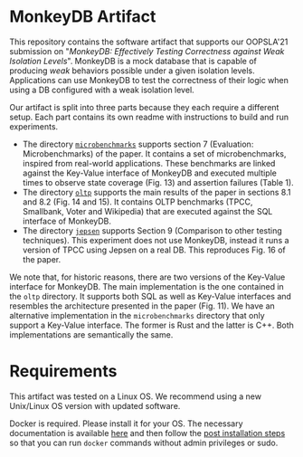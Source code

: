 # MonkeyDB Artifact

This repository contains the software artifact that supports our OOPSLA'21 submission on "_MonkeyDB: Effectively Testing Correctness against Weak
Isolation Levels_". MonkeyDB is a mock database that is capable of producing _weak_ behaviors possible under a given isolation levels. 
Applications can use MonkeyDB to test the correctness of their logic when using a DB configured with a weak isolation level.

Our artifact is split into three parts because they each require a different setup. Each part contains its own readme with instructions to build and run experiments.
- The directory [`microbenchmarks`](microbenchmarks/README.md) supports section 7 (Evaluation: Microbenchmarks) of the paper. It contains a set of microbenchmarks, inspired from real-world applications.
These benchmarks are linked against the Key-Value interface of MonkeyDB and executed multiple times to observe state coverage (Fig. 13) and assertion failures (Table 1).
- The directory [`oltp`](oltp/README.md) supports the main results of the paper in sections 8.1 and 8.2 (Fig. 14 and 15). It contains OLTP benchmarks (TPCC, Smallbank, Voter and Wikipedia) 
that are executed against the SQL interface of MonkeyDB. 
- The directory [`jepsen`](jepsen/README.md) supports Section 9 (Comparison to other testing techniques). This experiment does not use MonkeyDB, instead it runs a version of TPCC using Jepsen on a real DB. This reproduces Fig. 16 of the paper.

We note that, for historic reasons, there are two versions of the Key-Value interface for MonkeyDB. The main implementation is the one contained in the `oltp` directory. It supports both SQL as well as Key-Value interfaces and resembles the architecture presented in the paper (Fig. 11). We have an alternative implementation in the `microbenchmarks` directory that only support a Key-Value interface. The former is Rust and the latter is C++. Both implementations are semantically the same.

# Requirements

This artifact was tested on a Linux OS. We recommend using a new Unix/Linux OS version with updated software. 

Docker is required. Please install it for your OS. The necessary documentation is available [here](https://docs.docker.com/get-docker) and then follow the [post installation steps](https://docs.docker.com/engine/install/linux-postinstall) so that you can run `docker` commands without admin privileges or sudo.
